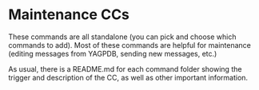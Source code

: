 # Maintenance CCs
These commands are all standalone (you can pick and choose which commands to add).
Most of these commands are helpful for maintenance (editing messages from YAGPDB, sending new messages, etc.)

As usual, there is a README.md for each command folder showing the trigger and description of the CC, as well as other important information.